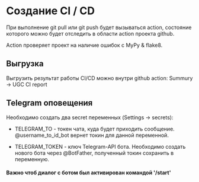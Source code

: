 # Создание CI / CD

При выполнение git pull или git push будет вызываться action, состояние которого можно будет отследить в области action проекта github.

Action проверяет  проект на наличие ошибок с MyPy & flake8.

## Выгрузка
Выгрузить результат работы CI/CD можно внутри github action:  Summury -> UGC CI report

## Telegram оповещения
Необходимо создать двa secret переменных (Settings -> secrets):

- TELEGRAM_TO - токен чата, куда будет приходить сообщение. @username_to_id_bot вернет токин для данной переменной.

- TELEGRAM_TOKEN - ключ Telegram-API бота. Необходимо создать нового бота через @BotFather, полученный токин сохранить в переменную.

#### Важно чтоб диалог с ботом был активирован командой '/start'